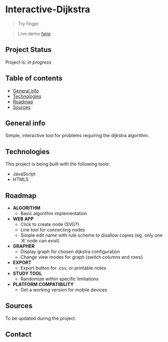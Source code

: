 # Interactive-Dijkstra

> Try finger

> Live demo [_here_](rylenenger.github.io/interactive-dijkstra)


## Project Status
Project is: _in progress_ 


## Table of contents
* [General info](#general-info)
* [Technologies](#technologies)
* [Roadmap](#roadmap)
* [Sources](#sources)


## General info
Simple, interactive tool for problems requiring the dijkstra algorithm.
	
	
## Technologies
This project is being built with the following tools:
* JavaScript
* HTML5


## Roadmap
* **ALGORITHM**
  * Basic algorithm implementation
* **WEB APP**
  * Click to create node (SVG?)
  * Line tool for connecting nodes
  * Simple edit name with rule scheme to disallow copies (eg. only one 'A' node can exist)
* **GRAPHER**
  * Display graph for chosen dijkstra configuration
  * Change view modes for graph (switch columns and rows)
* **EXPORT**
  * Export button for .csv, or printable notes
* **STUDY TOOL**
  * Randomize within specific limitations
* **PLATFORM COMPATIBILITY**
  * Get a working version for mobile devices


## Sources
To be updated during the project.


## Contact
